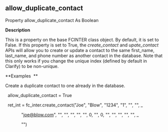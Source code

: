 allow_duplicate_contact
-------------------------

Property allow_duplicate_contact As Boolean

**Description**

This is a property on the base FCINTER class object. By default, it is set to False. If this property is set to True, the _create_contact_ and _upate_contact_ APIs will allow you to create or update a contact to the same first_name, last_name, and phone number as another contact in the database. Note that this only works if you change the unique index (defined by default in Clarify) to be non-unique.

**Examples  **

 Create a duplicate contact to one already in the database.

  allow_duplicate_contact = True

  ret_int = fc_inter.create_contact("Joe", "Blow", "1234", "1", "", "", _

             "joe@blow.com", "", "", "", "", "", 0, "", 0, "", "", "", "", "", _

             "")